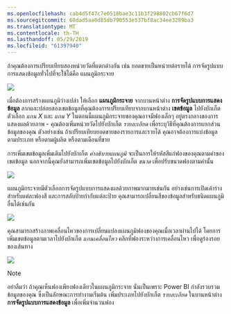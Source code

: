 ```yaml
---
ms.openlocfilehash: cab4d5f47c7e0518bae3c11b3f298802cb67f6d7
ms.sourcegitcommit: 60dad5aa0d85db790553e537bf8ac34ee3289ba3
ms.translationtype: MT
ms.contentlocale: th-TH
ms.lasthandoff: 05/29/2019
ms.locfileid: "61397940"
---
```

ถ้าคุณต้องการเปรียบเทียบสองหน่วยวัดที่แตกต่างกัน เช่น ยอดขายเป็นหน่วยต่อรายได้ การจัดรูปแบบการแสดงข้อมูลทั่วไปที่จะใช้ได้คือ แผนภูมิกระจาย

![](media/3-7-create-scatter-charts/3-7_1.png)

เมื่อต้องการสร้างแผนภูมิว่างเปล่า ให้เลือก **แผนภูมิกระจาย** จากบานหน้าต่าง **การจัดรูปแบบการแสดงข้อมูล** ลากและปล่อยสองเขตข้อมูลที่คุณต้องการเปรียบเทียบจากบานหน้าต่าง **เขตข้อมูล** ไปยังบักเก็ตตัวเลือก *แกน X* และ *แกน Y* ในตอนนี้แผนภูมิกระจายของคุณอาจมีฟองเล็กๆ อยู่ตรงกลางของการแสดงผลด้วยภาพ - คุณต้องเพิ่มหน่วยวัดไปยังบักเก็ต *รายละเอียด* เพื่อระบุวิธีที่คุณต้องการแยกส่วนข้อมูลของคุณ ตัวอย่างเช่น ถ้าเปรียบเทียบยอดขายของรายการและรายได้ คุณอาจต้องการแบ่งข้อมูลตามประเภท หรือตามผู้ผลิต หรือตามเดือนที่ขาย

การเพิ่มเขตข้อมูลเพิ่มเติมไปยังบักเก็ต *คำอธิบายแผนภูมิ* จะเป็นการให้รหัสสีแก่ฟองของคุณตามค่าของเขตข้อมูล นอกจากนี้คุณยังสามารถเพิ่มเขตข้อมูลไปยังบักเก็ต *ขนาด* เพื่อปรับขนาดฟองตามค่านั้น

![](media/3-7-create-scatter-charts/3-7_2.png)

แผนภูมิกระจายมีตัวเลือกการจัดรูปแบบการแสดงผลด้วยภาพมากมายเช่นกัน อย่างเช่นการเปิดเค้าร่างสำหรับแต่ละฟองสี และการสลับป้ายกำกับแต่ละป้าย คุณสามารถเปลี่ยนสีของข้อมูลสำหรับชนิดแผนภูมิอื่นได้เช่นกัน

![](media/3-7-create-scatter-charts/3-7_3.png)

คุณสามารถสร้างภาพเคลื่อนไหวของการเปลี่ยนแปลงแผนภูมิฟองของคุณเมื่อเวลาผ่านไปได้ โดยการเพิ่มเขตข้อมูลตามเวลาไปยังบักเก็ต *แกนเคลื่อนไหว* คลิกที่ฟองระหว่างการเคลื่อนไหว เพื่อดูร่องรอยของเส้นทาง

![](media/3-7-create-scatter-charts/3-7_4.png)

>[!NOTE]
>อย่าลืมว่า ถ้าคุณเห็นฟองเพียงฟองเดียวในแผนภูมิกระจาย นั่นเป็นเพราะ Power BI กำลังรวบรวมข้อมูลของคุณ ซึ่งเป็นลักษณะการทำงานเริ่มต้น เพิ่มประเภทไปยังบักเก็ต *รายละเอียด* ในบานหน้าต่าง **การจัดรูปแบบการแสดงข้อมูล** เพื่อเพิ่มจำนวนฟอง
> 
> 

